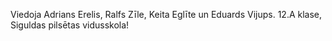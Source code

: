 Viedoja Adrians Erelis, Ralfs Zīle, Keita Eglīte un Eduards Vijups. 12.A klase, Siguldas pilsētas vidusskola!
